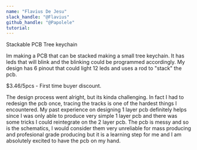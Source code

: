 ```yaml
---
name: "Flavius De Jesu"
slack_handle: "@Flavius"
github_handle: "@Papolele"
tutorial:
---
```


Stackable PCB Tree keychain

Im making a PCB that can be stacked making a small tree keychain. It has leds that will blink and the blinking could be programmed accordingly. My design has 6 pinout that could light 12 leds and uses a rod to "stack" the pcb.

$3.46/5pcs - First time buyer discount.

The design process went alright, but its kinda challenging. In fact I had to redesign the pcb once, tracing the tracks is one of the hardest things I encountered. My past experience on designing 1 layer pcb definitely helps since I was only able to produce very simple 1 layer pcb and there was some tricks I could reintegrate on the 2 layer pcb. The pcb is messy and so is the schematics, I would consider them very unreliable for mass producing and profesional grade producing but it is a learning step for me and I am absolutely excited to have the pcb on my hand.
